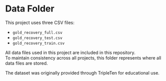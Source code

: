 # Data Folder

This project uses three CSV files:

- `gold_recovery_full.csv`
- `gold_recovery_test.csv`
- `gold_recovery_train.csv`

All data files used in this project are included in this repository.  
To maintain consistency across all projects, this folder represents where all data files are stored.

The dataset was originally provided through TripleTen for educational use.
